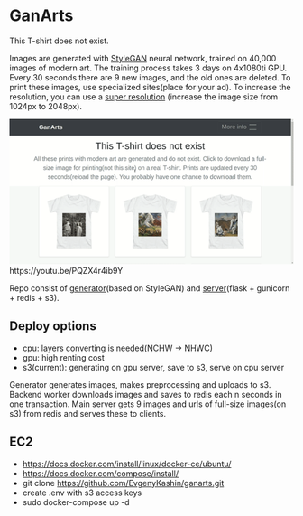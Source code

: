 # GanArts
This T-shirt does not exist.

Images are generated with [StyleGAN](https://github.com/NVlabs/stylegan) neural network, 
trained on 40,000 images of modern art. The training process 
takes 3 days on 4x1080ti GPU. Every 30 seconds there are 9 new images, 
and the old ones are deleted. To print these images, 
use specialized sites(place for your ad). To increase the resolution, 
you can use a [super resolution](http://waifu2x.udp.jp) (increase the image size from 1024px to 2048px).

<img src="img/preview2.gif">
https://youtu.be/PQZX4r4ib9Y

Repo consist of [generator](generator)(based on StyleGAN) and 
[server](server)(flask + gunicorn + redis + s3).
## Deploy options
- cpu: layers converting is needed(NCHW -> NHWC)
- gpu: high renting cost
- s3(current): generating on gpu server, save to s3, serve on cpu server

Generator generates images, makes preprocessing and uploads to s3.
Backend worker downloads images and saves to redis each n seconds
 in one transaction. Main server gets 9 images 
 and urls of full-size images(on s3) from redis and serves these to clients.

## EC2
- https://docs.docker.com/install/linux/docker-ce/ubuntu/
- https://docs.docker.com/compose/install/
- git clone https://github.com/EvgenyKashin/ganarts.git
- create .env with s3 access keys
- sudo docker-compose up -d
